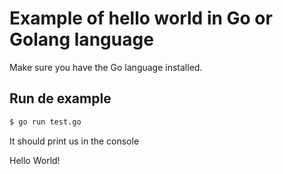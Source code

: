 # Example of hello world in Go or Golang language

Make sure you have the Go language installed.

## Run de example

```bash
$ go run test.go
```

It should print us in the console

Hello World!
